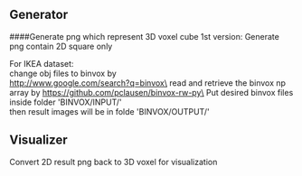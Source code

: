 ## Generator
####Generate png which represent 3D voxel cube
1st version: Generate png contain 2D square only

For IKEA dataset:\
change obj files to binvox by\
http://www.google.com/search?q=binvox\
read and retrieve the binvox np array by
https://github.com/pclausen/binvox-rw-py\
Put desired binvox files inside folder 'BINVOX/INPUT/'\
then result images will be in folde 'BINVOX/OUTPUT/'

## Visualizer
Convert 2D result png back to 3D voxel for visualization
